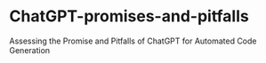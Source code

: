 # ChatGPT-promises-and-pitfalls
Assessing the Promise and Pitfalls of ChatGPT for Automated Code Generation
